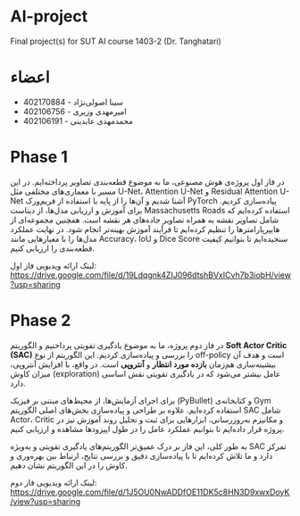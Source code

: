 # AI-project
Final project(s) for SUT AI course 1403-2 (Dr. Tanghatari)
# اعضاء
- سینا اصولی‌نژاد - 402170884
- امیرمهدی وزیری - 402106756
- محمدمهدی عابدینی - 402106191
# Phase 1
در فاز اول پروژه‌ی هوش مصنوعی، ما به موضوع قطعه‌بندی تصاویر پرداخته‌ایم. در این مسیر با معماری‌های مختلفی مثل U-Net، Attention U-Net و Residual Attention U-Net آشنا شدیم و آن‌ها را از پایه با استفاده از فریم‌ورک PyTorch پیاده‌سازی کردیم. برای آموزش و ارزیابی مدل‌ها، از دیتاست Massachusetts Roads استفاده کرده‌ایم که شامل تصاویر نقشه به همراه تصاویر جاده‌های هر نقشه است. همچنین مجموعه‌ای از هایپرپارامترها را تنظیم کرده‌ایم تا فرآیند آموزش بهینه‌تر انجام شود. در نهایت عملکرد مدل‌ها را با معیارهایی مانند Accuracy، IoU و Dice Score سنجیده‌ایم تا بتوانیم کیفیت قطعه‌بندی را ارزیابی کنیم.

لینک ارائه ویدیویی فاز اول: https://drive.google.com/file/d/19Ldqgnk4ZIJ096dtshBVxICvh7b3iobH/view?usp=sharing
# Phase 2
در فاز دوم پروژه، ما به موضوع یادگیری تقویتی پرداختیم و الگوریتم **Soft Actor Critic (SAC)** را بررسی و پیاده‌سازی کردیم. این الگوریتم از نوع off-policy است و هدف آن بیشینه‌سازی هم‌زمان **بازده مورد انتظار** و **آنتروپی** است. در واقع، با افزایش آنتروپی، میزان کاوش (exploration) عامل بیشتر می‌شود که در یادگیری تقویتی نقش اساسی دارد.

برای اجرای آزمایش‌ها، از محیط‌های مبتنی بر فیزیک (PyBullet) و کتابخانه‌ی Gym استفاده کرده‌ایم. علاوه بر طراحی و پیاده‌سازی بخش‌های اصلی الگوریتم SAC شامل Actor، Critic و مکانیزم به‌روزرسانی، ابزارهایی برای ثبت و تحلیل روند آموزش نیز در پروژه قرار داده‌ایم تا بتوانیم عملکرد عامل را در طول اپیزودها مشاهده و ارزیابی کنیم.

به طور کلی، این فاز بر درک عمیق‌تر الگوریتم‌های یادگیری تقویتی و به‌ویژه SAC تمرکز دارد و ما تلاش کرده‌ایم تا با پیاده‌سازی دقیق و بررسی نتایج، ارتباط بین بهره‌وری و کاوش را در این الگوریتم نشان دهیم.

لینک ارائه ویدیویی فاز دوم: https://drive.google.com/file/d/1J5OU0NwADDfOE11DK5c8HN3D9xwxDoyK/view?usp=sharing

